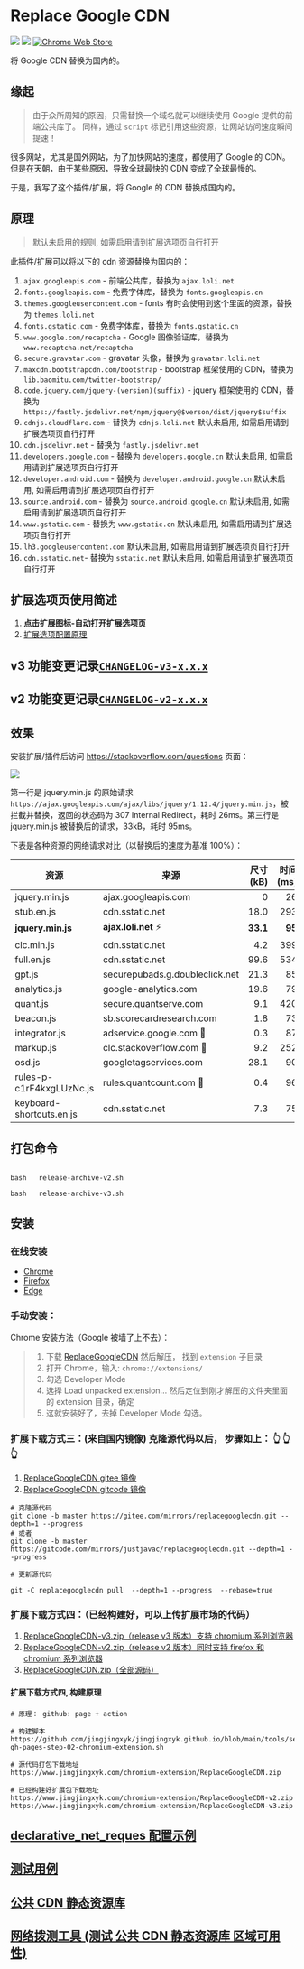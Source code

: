 # Replace Google CDN

[![](https://img.shields.io/github/issues/justjavac/ReplaceGoogleCDN.svg)](https://github.com/justjavac/ReplaceGoogleCDN/issues) [![](https://img.shields.io/github/release/justjavac/ReplaceGoogleCDN.svg)](https://github.com/justjavac/ReplaceGoogleCDN/releases)
[![Chrome Web Store](https://img.shields.io/chrome-web-store/v/kpampjmfiopfpkkepbllemkibefkiice.svg)](https://chrome.google.com/webstore/detail/kpampjmfiopfpkkepbllemkibefkiice)

将 Google CDN 替换为国内的。

## 缘起

> 由于众所周知的原因，只需替换一个域名就可以继续使用 Google 提供的前端公共库了。
> 同样，通过 `script` 标记引用这些资源，让网站访问速度瞬间提速！

很多网站，尤其是国外网站，为了加快网站的速度，都使用了 Google 的 CDN。
但是在天朝，由于某些原因，导致全球最快的 CDN 变成了全球最慢的。

于是，我写了这个插件/扩展，将 Google 的 CDN 替换成国内的。

## 原理

> 默认未启用的规则, 如需启用请到扩展选项页自行打开

此插件/扩展可以将以下的 cdn 资源替换为国内的：

1. `ajax.googleapis.com` - 前端公共库，替换为 `ajax.loli.net`
1. `fonts.googleapis.com` - 免费字体库，替换为 `fonts.googleapis.cn`
1. `themes.googleusercontent.com` - fonts 有时会使用到这个里面的资源，替换为 `themes.loli.net`
1. `fonts.gstatic.com` - 免费字体库，替换为 `fonts.gstatic.cn`
1. `www.google.com/recaptcha` - Google 图像验证库，替换为 `www.recaptcha.net/recaptcha`
1. `secure.gravatar.com` - gravatar 头像，替换为 `gravatar.loli.net`
1. `maxcdn.bootstrapcdn.com/bootstrap` - bootstrap 框架使用的 CDN，替换为 `lib.baomitu.com/twitter-bootstrap/`
1. `code.jquery.com/jquery-(version)(suffix)` - jquery 框架使用的 CDN，替换为 `https://fastly.jsdelivr.net/npm/jquery@$verson/dist/jquery$suffix`
1. `cdnjs.cloudflare.com` - 替换为 `cdnjs.loli.net` 默认未启用, 如需启用请到扩展选项页自行打开
1. `cdn.jsdelivr.net` - 替换为 `fastly.jsdelivr.net`
1. `developers.google.com` - 替换为 `developers.google.cn` 默认未启用, 如需启用请到扩展选项页自行打开
1. `developer.android.com` - 替换为 `developer.android.google.cn` 默认未启用, 如需启用请到扩展选项页自行打开
1. `source.android.com` - 替换为 `source.android.google.cn` 默认未启用, 如需启用请到扩展选项页自行打开
1. `www.gstatic.com` - 替换为 `www.gstatic.cn` 默认未启用, 如需启用请到扩展选项页自行打开
1. `lh3.googleusercontent.com` 默认未启用, 如需启用请到扩展选项页自行打开
1. `cdn.sstatic.net`- 替换为 `sstatic.net` 默认未启用, 如需启用请到扩展选项页自行打开

## 扩展选项页使用简述

1. <strong>点击扩展图标-自动打开扩展选项页</strong>
1. [扩展选项配置原理](extension/options_ui/README.md)

## v3 功能变更记录[`CHANGELOG-v3-x.x.x`](CHANGELOG-v3-x.x.x.md)

## v2 功能变更记录[`CHANGELOG-v2-x.x.x`](CHANGELOG-v2-x.x.x.md)

## 效果

安装扩展/插件后访问 <https://stackoverflow.com/questions> 页面：

![](./screen-sof.png)

第一行是 jquery.min.js 的原始请求 `https://ajax.googleapis.com/ajax/libs/jquery/1.12.4/jquery.min.js`，被拦截并替换，返回的状态码为
307 Internal Redirect，耗时 26ms。第三行是 jquery.min.js 被替换后的请求，33kB，耗时 95ms。

下表是各种资源的网络请求对比（以替换后的速度为基准 100%）：

| 资源                     | 来源                           | 尺寸(kB) | 时间(ms) | 速度(B/ms) |   百分比 |
| ------------------------ | ------------------------------ | -------: | -------: | ---------: | -------: |
| jquery.min.js            | ajax.googleapis.com            |        0 |       26 |          - |        - |
| stub.en.js               | cdn.sstatic.net                |     18.0 |      293 |       61.4 |      18% |
| **jquery.min.js**        | **ajax.loli.net** ⚡️          | **33.1** |   **95** |  **348.4** | **100%** |
| clc.min.js               | cdn.sstatic.net                |      4.2 |      399 |       10.5 |      30% |
| full.en.js               | cdn.sstatic.net                |     99.6 |      534 |      186.5 |      54% |
| gpt.js                   | securepubads.g.doubleclick.net |     21.3 |       85 |      250.6 |      72% |
| analytics.js             | google-analytics.com           |     19.6 |       79 |      248.1 |      71% |
| quant.js                 | secure.quantserve.com          |      9.1 |      420 |       21.7 |      62% |
| beacon.js                | sb.scorecardresearch.com       |      1.8 |       73 |       24.7 |      71% |
| integrator.js            | adservice.google.com 🐌        |      0.3 |       87 |        3.4 |       1% |
| markup.js                | clc.stackoverflow.com 🐌       |      9.2 |      252 |       36.5 |      10% |
| osd.js                   | googletagservices.com          |     28.1 |       90 |      312.2 |      89% |
| rules-p-c1rF4kxgLUzNc.js | rules.quantcount.com 🐌        |      0.4 |       96 |        4.2 |       1% |
| keyboard-shortcuts.en.js | cdn.sstatic.net                |      7.3 |       75 |       97.3 |    27.9% |

## 打包命令

```shell

bash   release-archive-v2.sh

bash   release-archive-v3.sh

```

## 安装

### 在线安装

- [Chrome](https://chrome.google.com/webstore/detail/replace-google-cdn/kpampjmfiopfpkkepbllemkibefkiice)
- [Firefox](https://addons.mozilla.org/zh-CN/firefox/addon/google-cdn-replace/)
- [Edge](https://microsoftedge.microsoft.com/addons/detail/replace-google-cdn/cojepngjobmaiajphkijbdcdjnnjhpjc)

### 手动安装：

Chrome 安装方法（Google 被墙了上不去）：

> 1. 下载 [ReplaceGoogleCDN](https://github.com/justjavac/ReplaceGoogleCDN/archive/master.zip) 然后解压，
>    找到 `extension` 子目录
> 2. 打开 Chrome，输入: `chrome://extensions/`
> 3. 勾选 Developer Mode
> 4. 选择 Load unpacked extension... 然后定位到刚才解压的文件夹里面的 extension 目录，确定
> 5. 这就安装好了，去掉 Developer Mode 勾选。

### 扩展下载方式三：(来自国内镜像) 克隆源代码以后， 步骤如上： :point_up_2: :point_up_2: :point_up_2:

1. [ReplaceGoogleCDN gitee 镜像](https://gitee.com/mirrors/replacegooglecdn)
1. [ReplaceGoogleCDN gitcode 镜像](https://gitcode.net/mirrors/justjavac/replacegooglecdn.git)

```shell
# 克隆源代码
git clone -b master https://gitee.com/mirrors/replacegooglecdn.git --depth=1 --progress
# 或者
git clone -b master https://gitcode.com/mirrors/justjavac/replacegooglecdn.git --depth=1 --progress

# 更新源代码

git -C replacegooglecdn pull  --depth=1 --progress  --rebase=true

```

### 扩展下载方式四：（已经构建好，可以上传扩展市场的代码）

1. [ReplaceGoogleCDN-v3.zip（release v3 版本）支持 chromium 系列浏览器](https://www.jingjingxyk.com/chromium-extension/ReplaceGoogleCDN-v3.zip)
1. [ReplaceGoogleCDN-v2.zip（release v2 版本）同时支持 firefox 和 chromium 系列浏览器](https://www.jingjingxyk.com/chromium-extension/ReplaceGoogleCDN-v2.zip)
1. [ReplaceGoogleCDN.zip（全部源码）](https://www.jingjingxyk.com/chromium-extension/ReplaceGoogleCDN.zip)

#### 扩展下载方式四, 构建原理

```text
# 原理： github: page + action

# 构建脚本
https://github.com/jingjingxyk/jingjingxyk.github.io/blob/main/tools/setup-gh-pages-step-02-chromium-extension.sh

# 源代码打包下载地址
https://www.jingjingxyk.com/chromium-extension/ReplaceGoogleCDN.zip

# 已经构建好扩展包下载地址
https://www.jingjingxyk.com/chromium-extension/ReplaceGoogleCDN-v2.zip
https://www.jingjingxyk.com/chromium-extension/ReplaceGoogleCDN-v3.zip

```

## [declarative_net_reques 配置示例](extension/rules/README.md)

## [测试用例](test/README.md)

## [公共 CDN 静态资源库](public-cdn.md)

## [网络拨测工具 (测试 公共 CDN 静态资源库 区域可用性)](tools/net-detect.md)
